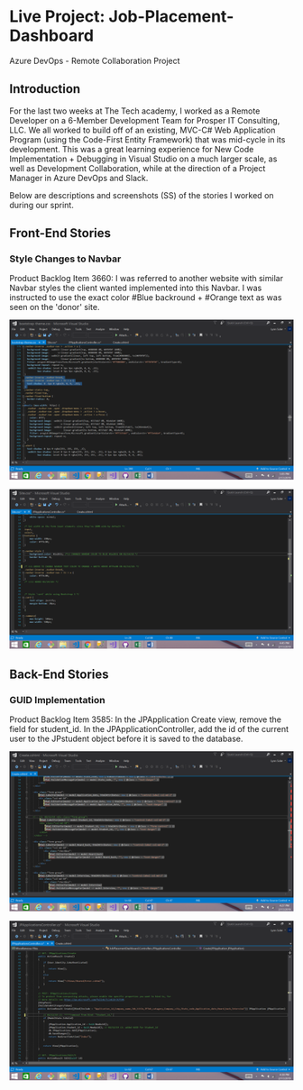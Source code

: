 # Live Project: Job-Placement-Dashboard
Azure DevOps - Remote Collaboration Project

## Introduction
For the last two weeks at The Tech academy, I worked as a Remote Developer on a 6-Member Development Team for Prosper IT Consulting, LLC. We all worked to build off of an existing, MVC-C# Web Application Program (using the Code-First Entity Framework) that was mid-cycle in its development. This was a great learning experience for New Code Implementation + Debugging in Visual Studio on a much larger scale, as well as Development Collaboration, while at the direction of a Project Manager in Azure DevOps and Slack. 

Below are descriptions and screenshots (SS) of the stories I worked on during our sprint.

## Front-End Stories
### Style Changes to Navbar

Product Backlog Item 3660: 
I was referred to another website with similar Navbar styles the client wanted implemented into this Navbar. I was instructed to use the exact color #Blue backround + #Orange text as was seen on the 'donor' site.


![alt text](Screenshot_bootstrap-theme.png "bootstrap-theme.css")

![alt text](Screenshot_Navbar2.png "Site.css")

## Back-End Stories
### GUID Implementation

Product Backlog Item 3585: 
In the JPApplication Create view, remove the field for student_id. In the JPApplicationController, add the id of the current user to the JPstudent object before it is saved to the database.

![alt text](Screenshot_Create.png "Create.cshtml")

![alt text](Screenshot_Student_id_GUID.png "JPApplicationsController.cs")




